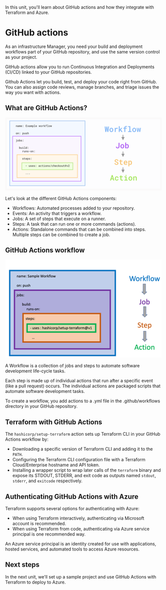 In this unit, you'll learn about GitHub actions and how they integrate with Terraform and Azure.

# GitHub actions

As an infrastructure Manager, you need your build and deployment workflows part of your GitHub repository, and use the same version control as your project.

GitHub actions allow you to run Continuous Integration and Deployments (CI/CD) linked to your GitHub repositories.

Github Actions let you build, test, and deploy your code right from GitHub. You can also assign code reviews, manage branches, and triage issues the way you want with actions.

## What are GitHub Actions?

![GitHub Actions components.](../media/3-vocab.png)

Let's look at the different GitHub Actions components:

- Workflows: Automated processes added to your repository.
- Events: An activity that triggers a workflow.
- Jobs: A set of steps that execute on a runner.
- Steps: A task that can run one or more commands (actions).
- Actions: Standalone commands that can be combined into steps. Multiple steps can be combined to create a job.

## GitHub Actions workflow

![GitHub Actions workflow.](../media/3-actions.png)

A Workflow is a collection of jobs and steps to automate software development life-cycle tasks.

Each step is made up of individual actions that run after a specific event (like a pull request) occurs. The individual actions are packaged scripts that automate software development tasks.

To create a workflow, you add actions to a .yml file in the .github/workflows directory in your GitHub repository.

## Terraform with GitHub Actions

The `hashicorp/setup-terraform` action sets up Terraform CLI in your GitHub Actions workflow by:

- Downloading a specific version of Terraform CLI and adding it to the `PATH`.
- Configuring the Terraform CLI configuration file with a Terraform Cloud/Enterprise hostname and API token.
- Installing a wrapper script to wrap later calls of the `terraform` binary and expose its STDOUT, STDERR, and exit code as outputs named `stdout`, `stderr`, and `exitcode` respectively.

## Authenticating GitHub Actions with Azure

Terraform supports several options for authenticating with Azure:

- When using Terraform interactively, authenticating via Microsoft account is recommended.
- When using Terraform from code, authenticating via Azure service principal is one recommended way.

An Azure service principal is an identity created for use with applications, hosted services, and automated tools to access Azure resources.

## Next steps

In the next unit, we'll set up a sample project and use GitHub Actions with Terraform to deploy to Azure.
